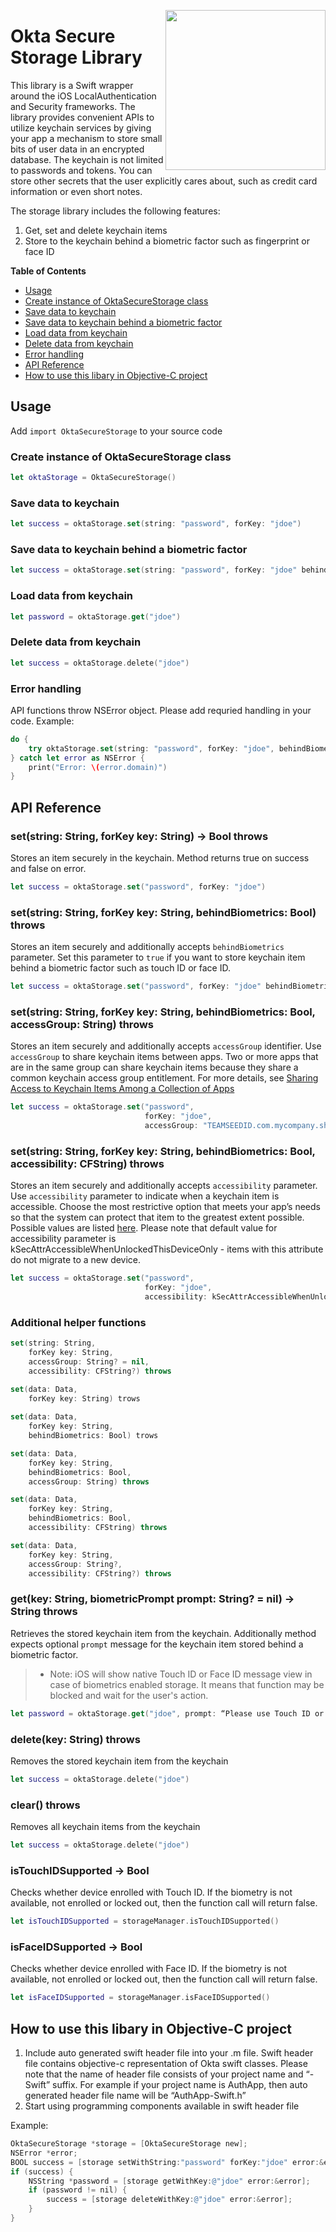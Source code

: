 [<img src="https://devforum.okta.com/uploads/oktadev/original/1X/bf54a16b5fda189e4ad2706fb57cbb7a1e5b8deb.png" align="right" width="256px"/>](https://devforum.okta.com/)

# Okta Secure Storage Library

This library is a Swift wrapper around the iOS LocalAuthentication and Security frameworks. The library provides convenient APIs to utilize keychain services by giving your app a mechanism to store small bits of user data in an encrypted database. The keychain is not limited to passwords and tokens. You can store other secrets that the user explicitly cares about, such as credit card information or even short notes.

The storage library includes the following features:
1. Get, set and delete keychain items
2. Store to the keychain behind a biometric factor such as fingerprint or face ID


**Table of Contents**

<!-- TOC depthFrom:2 depthTo:3 -->

- [Usage](#usage)
- [Create instance of OktaSecureStorage class](#create-instance-of-oktasecurestorage-class)
- [Save data to keychain](#save-data-to-keychain)
- [Save data to keychain behind a biometric factor](#save-data-to-keychain-behind-a-biometric-factor)
- [Load data from keychain](#load-data-from-keychain)
- [Delete data from keychain](#delete-data-from-keychain)
- [Error handling](#error-handling)
- [API Reference](#api-reference)
- [How to use this libary in Objective-C project](#how-to-use-this-libary-in-objective-c-project)

<!-- /TOC -->

## Usage

Add `import OktaSecureStorage` to your source code

### Create instance of OktaSecureStorage class

```swift
let oktaStorage = OktaSecureStorage()
```

### Save data to keychain

```swift
let success = oktaStorage.set(string: "password", forKey: "jdoe")
```

### Save data to keychain behind a biometric factor

```swift
let success = oktaStorage.set(string: "password", forKey: "jdoe" behindBiometrics: true)
```

### Load data from keychain

```swift
let password = oktaStorage.get("jdoe")
```

### Delete data from keychain

```swift
let success = oktaStorage.delete("jdoe")
```

### Error handling

API functions throw NSError object. Please add requried handling in your code.
Example:

```swift
do {
    try oktaStorage.set(string: "password", forKey: "jdoe", behindBiometrics: true)
} catch let error as NSError {
    print("Error: \(error.domain)")
}
```

## API Reference

### set(string: String, forKey key: String) -> Bool throws

Stores an item securely in the keychain. Method returns true on success and false on error.

```swift
let success = oktaStorage.set("password", forKey: "jdoe")
```

### set(string: String, forKey key: String, behindBiometrics: Bool) throws

Stores an item securely and additionally accepts `behindBiometrics` parameter. Set this parameter to `true` if you want to store keychain item behind a biometric factor such as touch ID or face ID.

```swift
let success = oktaStorage.set("password", forKey: "jdoe" behindBiometrics: true)
```

### set(string: String, forKey key: String, behindBiometrics: Bool, accessGroup: String) throws

Stores an item securely and additionally accepts `accessGroup` identifier. Use `accessGroup` to share keychain items between apps. Two or more apps that are in the same group can share keychain items because they share a common keychain access group entitlement. For more details, see [Sharing Access to Keychain Items Among a Collection of Apps](https://developer.apple.com/documentation/security/keychain_services/keychain_items/sharing_access_to_keychain_items_among_a_collection_of_apps)

```swift
let success = oktaStorage.set("password",
                              forKey: "jdoe",
                              accessGroup: "TEAMSEEDID.com.mycompany.sharedkeychain")
```

### set(string: String, forKey key: String, behindBiometrics: Bool, accessibility: CFString) throws

Stores an item securely and additionally accepts `accessibility` parameter. Use  `accessibility` parameter to indicate when a keychain item is accessible. Choose the most restrictive option that meets your app’s needs so that the system can protect that item to the greatest extent possible. Possible values are listed [here](https://developer.apple.com/documentation/security/keychain_services/keychain_items/item_attribute_keys_and_values#1679100). Please note that default value for accessibility parameter is kSecAttrAccessibleWhenUnlockedThisDeviceOnly - items with this attribute do not migrate to a new device.

```swift
let success = oktaStorage.set("password",
                              forKey: "jdoe",
                              accessibility: kSecAttrAccessibleWhenUnlockedThisDeviceOnly)
```

### Additional helper functions

```swift
set(string: String,
    forKey key: String,
    accessGroup: String? = nil,
    accessibility: CFString?) throws

set(data: Data,
    forKey key: String) trows
    
set(data: Data,
    forKey key: String,
    behindBiometrics: Bool) trows

set(data: Data,
    forKey key: String,
    behindBiometrics: Bool,
    accessGroup: String) throws

set(data: Data,
    forKey key: String,
    behindBiometrics: Bool,
    accessibility: CFString) throws

set(data: Data,
    forKey key: String,
    accessGroup: String?,
    accessibility: CFString?) throws
```

### get(key: String, biometricPrompt prompt: String? = nil) -> String throws

Retrieves the stored keychain item from the keychain. Additionally method expects optional `prompt` message for the keychain item stored behind a biometric factor. 
> * Note: iOS will show native Touch ID or Face ID message view in case of biometrics enabled storage. It means that function may be blocked and wait for the user's action.

```swift
let password = oktaStorage.get("jdoe", prompt: “Please use Touch ID or Face ID to sign in”)
```

### delete(key: String) throws

Removes the stored keychain item from the keychain

```swift
let success = oktaStorage.delete("jdoe")
```

### clear()  throws

Removes all keychain items from the keychain

```swift
let success = oktaStorage.delete("jdoe")
```

### isTouchIDSupported -> Bool

Checks whether device enrolled with Touch ID. If the biometry is not available, not enrolled or locked out, then the function call will return false.

```swift
let isTouchIDSupported = storageManager.isTouchIDSupported()
```

### isFaceIDSupported -> Bool

Checks whether device enrolled with Face ID. If the biometry is not available, not enrolled or locked out, then the function call will return false.

```swift
let isFaceIDSupported = storageManager.isFaceIDSupported()
```

## How to use this libary in Objective-C project
1. Include auto generated swift header file into your .m file. Swift header file contains objective-c representation of Okta swift classes. Please note that the name of header file consists of your project name and “-Swift” suffix. For example if your project name is AuthApp, then auto generated header file name will be “AuthApp-Swift.h”
2. Start using programming components available in swift header file

Example:
```objective-c
OktaSecureStorage *storage = [OktaSecureStorage new];
NSError *error;
BOOL success = [storage setWithString:"password" forKey:"jdoe" error:&error];
if (success) {
    NSString *password = [storage getWithKey:@"jdoe" error:&error];
    if (password != nil) {
        success = [storage deleteWithKey:@"jdoe" error:&error];
    }
}
```
